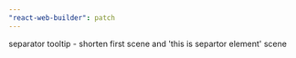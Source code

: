 ```yaml
---
"react-web-builder": patch
---
```


separator tooltip - shorten first scene and 'this is separtor element' scene
